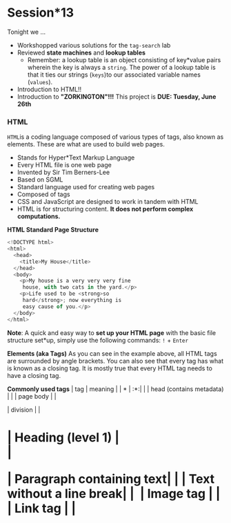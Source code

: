 # Session*13

Tonight we ...

* Workshopped various solutions for the `tag-search` lab
* Reviewed **state machines** and **lookup tables** 
    * Remember: a lookup table is an object consisting of key*value pairs wherein the key is always a `string`. The power of a lookup table is that it ties our strings (`keys`)to our associated variable names (`values`).
* Introduction to HTML!!
* Introduction to **"ZORKINGTON"!!!** This project is **DUE: Tuesday, June 26th**

### HTML
`HTML`is a coding language composed of various types of tags, also known as elements. These are what are used to build web pages.

* Stands for Hyper*Text Markup Language
* Every HTML file is one web page
* Invented by Sir Tim Berners-Lee
* Based on SGML
* Standard language used for creating web pages
* Composed of tags
* CSS and JavaScript are designed to work in tandem with HTML
* HTML is for structuring content. **It does not perform complex computations.**

**HTML Standard Page Structure**

```js
<!DOCTYPE html>
<html>
  <head>
    <title>My House</title>
  </head>
  <body>
    <p>My house is a very very very fine
     house, with two cats in the yard.</p>
    <p>Life used to be <strong>so
     hard</strong>; now everything is
     easy cause of you.</p>
  </body>
</html>
```
**Note**: A quick and easy way to **set up your HTML page** with the basic file structure set*up, simply use the following commands:
`!` + `Enter`

**Elements (aka Tags)**
As you can see in the example above, all HTML tags are surrounded by angle brackets. You can also see that every tag has what is known as a closing tag. It is mostly true that every HTML tag needs to have a closing tag.

**Commonly used tags**
| tag    |	meaning                  |
| * | :*:|
| <head> |	head (contains metadata) |
| <body> |	page body                |
| <div>  |	division                 |
| <h1>   |	Heading (level 1)        |   
| <p>    |	Paragraph containing text|
| <span> |	Text without a line break|
| <img>  |	Image tag                |
| <link> |	Link tag                 |
| <style>|	style tag                |

**Example of style tags**
| tag           |	meaning                         |
| * | :*:|
| <b>           |	bold                            |
| <i>           |	italic                          |
| <strong>      |	**strong**                      |
| <em>          |	_emphasis_                      |   
| <br>          |	Line break                      |
| <hr>          |	horizontal ruling               |
| <blockquote>  |	Horizontal rule (dividing line) |

**Inspect Your Page**
The **Inspect** tool enables you to take a look under the hood of _any_ webpage and see how that page is structured with various HTML elements. The Inspector is a powerful tool that we will continue to explore. 

## Reading & Homework

## Practice

### Labs
